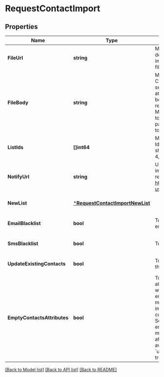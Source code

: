 # RequestContactImport

## Properties
Name | Type | Description | Notes
------------ | ------------- | ------------- | -------------
**FileUrl** | **string** | Mandatory if fileBody is not defined. URL of the file to be imported (no local file). Possible file formats: .txt, .csv | [optional] [default to null]
**FileBody** | **string** | Mandatory if fileUrl is not defined. CSV content to be imported. Use semicolon to separate multiple attributes. Maximum allowed file body size is 10MB . However we recommend a safe limit of around 8 MB to avoid the issues caused due to increase of file body size while parsing. Please use fileUrl instead to import bigger files. | [optional] [default to null]
**ListIds** | **[]int64** | Mandatory if newList is not defined. Ids of the lists in which the contacts shall be imported. For example, [2, 4, 7]. | [optional] [default to null]
**NotifyUrl** | **string** | URL that will be called once the import process is finished. For reference, https://help.sendinblue.com/hc/en-us/articles/360007666479 | [optional] [default to null]
**NewList** | [***RequestContactImportNewList**](RequestContactImportNewList.md) |  | [optional] [default to null]
**EmailBlacklist** | **bool** | To blacklist all the contacts for email | [optional] [default to false]
**SmsBlacklist** | **bool** | To blacklist all the contacts for sms | [optional] [default to false]
**UpdateExistingContacts** | **bool** | To facilitate the choice to update the existing contacts | [optional] [default to true]
**EmptyContactsAttributes** | **bool** | To facilitate the choice to erase any attribute of the existing contacts with empty value. emptyContactsAttributes &#x3D; true means the empty fields in your import will erase any attribute that currently contain data in SendinBlue, &amp; emptyContactsAttributes &#x3D; false means the empty fields will not affect your existing data ( only available if &#x60;updateExistingContacts&#x60; set to true ) | [optional] [default to false]

[[Back to Model list]](../README.md#documentation-for-models) [[Back to API list]](../README.md#documentation-for-api-endpoints) [[Back to README]](../README.md)

